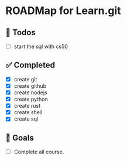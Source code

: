 # ROADMap for  Learn.git

## 📅 Todos
- [ ] start the sql with cs50

## ✅ Completed
- [x] create git
- [x] create github
- [x] create nodejs
- [x] create python
- [x] create rust
- [x] create shell
- [x] create sql

## 🎯 Goals
- [ ] Complete all course.